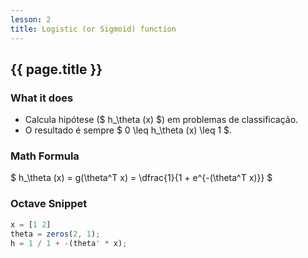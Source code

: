 ```yaml
---
lesson: 2
title: Logistic (or Sigmoid) function
---
```


## {{ page.title }}

### What it does

- Calcula hipótese ($ h_\theta (x) $) em problemas de classificação.
- O resultado é sempre $ 0 \leq h_\theta (x) \leq 1 $.

### Math Formula
$ h_\theta (x) = g(\theta^T x) = \dfrac{1}{1 + e^{-(\theta^T x)}} $

### Octave Snippet
``` octave
x = [1 2]
theta = zeros(2, 1);
h = 1 / 1 + -(theta' * x);
```